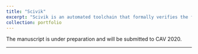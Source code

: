 ```yaml
---
title: "Scivik"
excerpt: "Scivik is an automated toolchain that formally verifies the functional correctness of Yul, the intermediate representation of Ethereum smart contracts."
collection: portfolio
---
```


The manuscript is under preparation and will be submitted to CAV 2020.
<hr>


